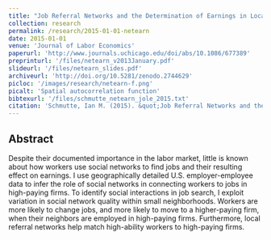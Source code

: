 ```yaml
---
title: "Job Referral Networks and the Determination of Earnings in Local Labor Markets"
collection: research
permalink: /research/2015-01-01-netearn
date: 2015-01-01
venue: 'Journal of Labor Economics'
paperurl: 'http://www.journals.uchicago.edu/doi/abs/10.1086/677389'
preprinturl: '/files/netearn_v2013January.pdf'
slideurl: '/files/netearn_slides.pdf'
archiveurl: 'http://doi.org/10.5281/zenodo.2744629'
picloc: '/images/research/netearn-f.png'
picalt: 'Spatial autocorrelation function'
bibtexurl: '/files/schmutte_netearn_jole_2015.txt'
citation: 'Schmutte, Ian M. (2015). &quot;Job Referral Networks and the Determination of Earnings in Local Labor Markets.&quot; <i>Journal of Labor Economics</i>. vol. 33 pp. 1--33.'
---
```




## Abstract

Despite their documented importance in the labor market, little is known about how workers use social networks to find jobs and their resulting effect on earnings. I use geographically detailed U.S. employer-employee data to infer the role of social networks in connecting workers to jobs in high-paying firms. To identify social interactions in job search, I exploit variation in social network quality within small neighborhoods. Workers are more likely to change jobs, and more likely to move to a higher-paying firm, when their neighbors are employed in high-paying firms. Furthermore, local referral networks help match high-ability workers to high-paying firms.
